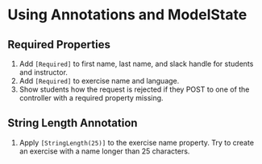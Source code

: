 # Using Annotations and ModelState

## Required Properties

1. Add `[Required]` to first name, last name, and slack handle for students and instructor.
1. Add `[Required]` to exercise name and language.
1. Show students how the request is rejected if they POST to one of the controller with a required property missing.

## String Length Annotation

1. Apply `[StringLength(25)]` to the exercise name property. Try to create an exercise with a name longer than 25 characters.
